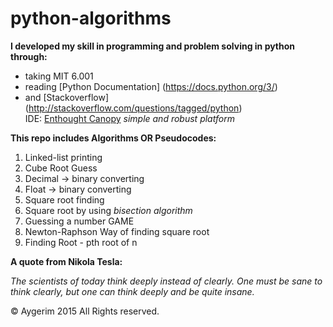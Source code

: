 # python-algorithms

<b> I developed my skill in programming and problem solving in python through:</b>
* taking MIT 6.001 
* reading [Python Documentation] (https://docs.python.org/3/)
* and [Stackoverflow] (http://stackoverflow.com/questions/tagged/python)
<br> IDE: [Enthought Canopy](https://www.enthought.com/products/canopy/) *simple and robust platform*


<b> This repo includes Algorithms OR Pseudocodes: </b>
  1. Linked-list printing
  2. Cube Root Guess
  3. Decimal -> binary converting 
  4. Float -> binary converting
  5. Square root finding
  6. Square root by using *bisection algorithm*
  7. Guessing a number GAME
  8. Newton-Raphson Way of finding square root
  9. Finding Root - pth root of n 

<b> A quote from Nikola Tesla: </b>

*The scientists of today think deeply instead of clearly. One must be sane to think clearly, but one can think deeply and be quite insane.*


© Aygerim 2015 All Rights reserved.

